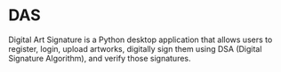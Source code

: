 # DAS
Digital Art Signature is a Python desktop application that allows users to register, login, upload artworks, digitally sign them using DSA (Digital Signature Algorithm), and verify those signatures.
